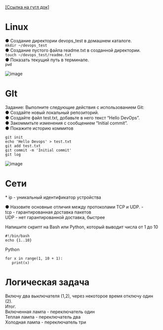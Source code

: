 [\[Ссылка на гугл док\]](https://docs.google.com/document/d/1xDFeSP6kBv10O6c2GWdOIM8vTK48EU-pcLb3me0vbsQ/edit?usp=sharing) 

# Linux

● Создание директории devops\_test в домашнем каталоге.   
`mkdir ~/devops_test`  
● Создание пустого файла readme.txt в созданной директории.   
`touch ~/devops_test/readme.txt `  
● Показать текущий путь в терминале.   
`pwd`

![image](https://github.com/user-attachments/assets/16acd82a-1438-4320-bd5e-e788f1e7f7b8)


#  GIt

Задание: Выполните следующие действия с использованием Git:  
● Создайте новый локальный репозиторий.  
● Создайте файл test.txt, добавьте в него текст “Hello DevOps”.  
● Закоммитьте изменения с сообщением “Initial commit”.  
● Покажите историю коммитов

```  
git init  
echo 'Hello Devops' > test.txt  
git add test.txt  
git commit -m 'Initial commit'
git log  
```  
![image](https://github.com/user-attachments/assets/635d7d26-28c1-495c-bab8-f559f8673c92)


# Сети

\* ip \-  уникальный идентификатор устройства

● Назовите основные отличия между протоколами TCP и UDP.  \-   
tcp \- гарантированная доставка пакетов  
UDP \- нет гарантированной доставка, быстрее

Напишите скрипт на Bash или Python, который выводит числа от 1 до 10
```
#!/bin/bash  
echo {1..10}
```

Python
```
for x in range(1, 10 + 1):  
   print(x)
```

# Логическая задача

Включу два выключателя (1,2), через некоторое время отключу один (2).   
Итог.  
Включенная лампа \- переключатель один  
Теплая лампа \- переключатель два  
Холодная лампа \- переключатель три
